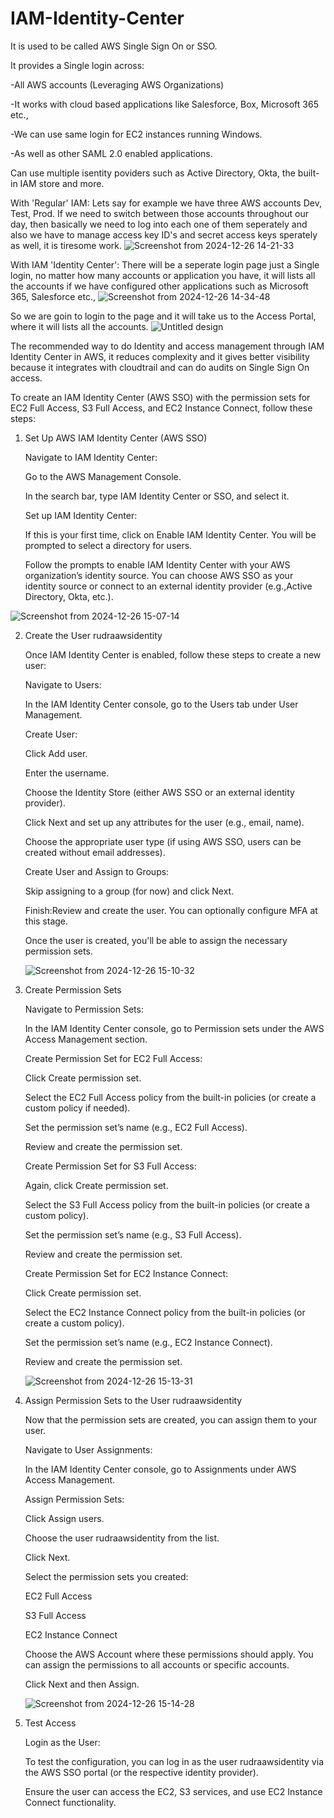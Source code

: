 # IAM-Identity-Center
It is used to be called AWS Single Sign On or SSO.

It provides a Single login across:

-All AWS accounts (Leveraging AWS Organizations)

-It works with cloud based applications like Salesforce, Box, Microsoft 365 etc.,

-We can use same login for EC2 instances running Windows.

-As well as other SAML 2.0 enabled applications.

Can use multiple isentity poviders such as Active Directory, Okta, the built-in IAM store and more.

With 'Regular' IAM:
Lets say for example we have three AWS accounts Dev, Test, Prod.
If we need to switch between those accounts throughout our day, then basically we need to log into each one of them seperately and also we have to manage access key ID's and secret access keys sperately as well, it is tiresome work. 
![Screenshot from 2024-12-26 14-21-33](https://github.com/user-attachments/assets/62c309c4-cbbe-49f5-9d62-17da90616125)

With IAM 'Identity Center':
There will be a seperate login page just a Single login, no matter how many accounts or application you have, it will lists all the accounts if we have configured other applications such as Microsoft 365, Salesforce etc.,
![Screenshot from 2024-12-26 14-34-48](https://github.com/user-attachments/assets/3d7b3224-4b7c-4645-80d3-6142b56616e3)

So we are goin to login to the page and it will take us to the Access Portal, where it will lists all the accounts.
![Untitled design](https://github.com/user-attachments/assets/2f8cbde1-5899-4920-b1b1-a3ba816b0931)

The recommended way to do Identity and access management through IAM Identity Center in AWS, it reduces complexity and it gives better visibility because it integrates with cloudtrail and can do audits on Single Sign On access.

To create an IAM Identity Center (AWS SSO) with the permission sets for EC2 Full Access, S3 Full Access, and EC2 Instance Connect, follow these steps:

1. Set Up AWS IAM Identity Center (AWS SSO)

   Navigate to IAM Identity Center:

   Go to the AWS Management Console.

   In the search bar, type IAM Identity Center or SSO, and select it.

   Set up IAM Identity Center:

   If this is your first time, click on Enable IAM Identity Center. You will be prompted to select a directory for users.

   Follow the prompts to enable IAM Identity Center with your AWS organization’s identity source. You can choose AWS SSO as your identity source or connect to an external identity provider
   (e.g.,Active Directory, Okta, etc.).

  ![Screenshot from 2024-12-26 15-07-14](https://github.com/user-attachments/assets/b7c144f9-44d2-49f2-b3ce-0271372cf2cb)
 

2. Create the User rudraawsidentity

   Once IAM Identity Center is enabled, follow these steps to create a new user:

   Navigate to Users:

   In the IAM Identity Center console, go to the Users tab under User Management.

   Create User:

   Click Add user.

   Enter the username.

   Choose the Identity Store (either AWS SSO or an external identity provider).

   Click Next and set up any attributes for the user (e.g., email, name).

   Choose the appropriate user type (if using AWS SSO, users can be created without email addresses).

   Create User and Assign to Groups:

   Skip assigning to a group (for now) and click Next.

   Finish:Review and create the user. You can optionally configure MFA at this stage.

   Once the user is created, you'll be able to assign the necessary permission sets.

   ![Screenshot from 2024-12-26 15-10-32](https://github.com/user-attachments/assets/ea49aeb9-f0f3-4b36-bcb9-0a15c46d30d8)

   
3. Create Permission Sets

   Navigate to Permission Sets:

   In the IAM Identity Center console, go to Permission sets under the AWS Access Management section.

   Create Permission Set for EC2 Full Access:

   Click Create permission set.

   Select the EC2 Full Access policy from the built-in policies (or create a custom policy if needed).

   Set the permission set’s name (e.g., EC2 Full Access).

   Review and create the permission set.

   Create Permission Set for S3 Full Access:

   Again, click Create permission set.

   Select the S3 Full Access policy from the built-in policies (or create a custom policy).

   Set the permission set’s name (e.g., S3 Full Access).

   Review and create the permission set.

   Create Permission Set for EC2 Instance Connect:

   Click Create permission set.

   Select the EC2 Instance Connect policy from the built-in policies (or create a custom policy).

   Set the permission set’s name (e.g., EC2 Instance Connect).

   Review and create the permission set.

   ![Screenshot from 2024-12-26 15-13-31](https://github.com/user-attachments/assets/ea9e6221-a245-4e9a-83cf-9fd89a9d0c31)


4. Assign Permission Sets to the User rudraawsidentity

   Now that the permission sets are created, you can assign them to your user.

   Navigate to User Assignments:
   
   In the IAM Identity Center console, go to Assignments under AWS Access Management.
   
   Assign Permission Sets:
   
   Click Assign users.
   
   Choose the user rudraawsidentity from the list.
   
   Click Next.
   
   Select the permission sets you created:
   
   EC2 Full Access
   
   S3 Full Access
   
   EC2 Instance Connect

   Choose the AWS Account where these permissions should apply. You can assign the permissions to all accounts or specific accounts.
   
   Click Next and then Assign.

   ![Screenshot from 2024-12-26 15-14-28](https://github.com/user-attachments/assets/45056626-777a-4eb6-ab18-8c8c97af6245)


5. Test Access

   Login as the User:

   To test the configuration, you can log in as the user rudraawsidentity via the AWS SSO portal (or the respective identity provider).
   
   Ensure the user can access the EC2, S3 services, and use EC2 Instance Connect functionality.
